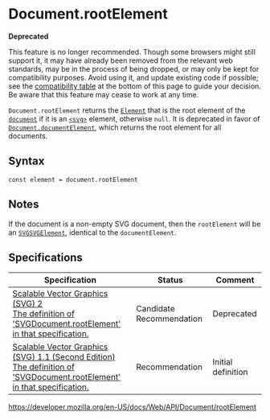 # Document.rootElement

**Deprecated**

This feature is no longer recommended. Though some browsers might still support it, it may have already been removed from the relevant web standards, may be in the process of being dropped, or may only be kept for compatibility purposes. Avoid using it, and update existing code if possible; see the [compatibility table](#browser_compatibility) at the bottom of this page to guide your decision. Be aware that this feature may cease to work at any time.

`Document.rootElement` returns the [`Element`](../element) that is the root element of the [`document`](../document) if it is an [`<svg>`](https://developer.mozilla.org/en-US/docs/Web/SVG/Element/svg) element, otherwise `null`. It is deprecated in favor of [`Document.documentElement`](documentelement), which returns the root element for all documents.

## Syntax

    const element = document.rootElement

## Notes

If the document is a non-empty SVG document, then the `rootElement` will be an [`SVGSVGElement`](../svgsvgelement), identical to the `documentElement`.

## Specifications

<table><thead><tr class="header"><th>Specification</th><th>Status</th><th>Comment</th></tr></thead><tbody><tr class="odd"><td><a href="https://svgwg.org/svg2-draft/struct.html#__svg__SVGDocument__rootElement">Scalable Vector Graphics (SVG) 2<br />
<span class="small">The definition of 'SVGDocument.rootElement' in that specification.</span></a></td><td><span class="spec-cr">Candidate Recommendation</span></td><td>Deprecated</td></tr><tr class="even"><td><a href="https://www.w3.org/TR/SVG11/struct.html#__svg__SVGDocument__rootElement">Scalable Vector Graphics (SVG) 1.1 (Second Edition)<br />
<span class="small">The definition of 'SVGDocument.rootElement' in that specification.</span></a></td><td><span class="spec-rec">Recommendation</span></td><td>Initial definition</td></tr></tbody></table>

<a href="https://developer.mozilla.org/en-US/docs/Web/API/Document/rootElement" class="_attribution-link">https://developer.mozilla.org/en-US/docs/Web/API/Document/rootElement</a>
